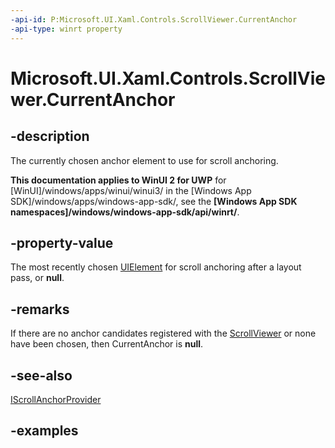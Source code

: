```yaml
---
-api-id: P:Microsoft.UI.Xaml.Controls.ScrollViewer.CurrentAnchor
-api-type: winrt property
---
```


<!-- Property syntax.
public UIElement CurrentAnchor { get; }
-->

# Microsoft.UI.Xaml.Controls.ScrollViewer.CurrentAnchor

## -description

The currently chosen anchor element to use for scroll anchoring.

**This documentation applies to WinUI 2 for UWP** for [WinUI]/windows/apps/winui/winui3/ in the [Windows App SDK]/windows/apps/windows-app-sdk/, see the **[Windows App SDK namespaces]/windows/windows-app-sdk/api/winrt/**.

## -property-value

The most recently chosen [UIElement](../microsoft.ui.xaml/uielement.md) for scroll anchoring after a layout pass, or **null**.

## -remarks

If there are no anchor candidates registered with the [ScrollViewer](scrollviewer.md) or none have been chosen, then CurrentAnchor is **null**.

## -see-also

[IScrollAnchorProvider](iscrollanchorprovider.md)

## -examples
